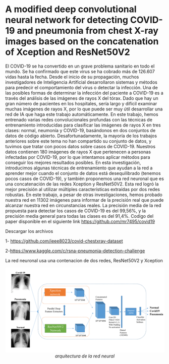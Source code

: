 
# A modified deep convolutional neural network for detecting COVID-19 and pneumonia from chest X-ray images based on the concatenation of Xception and ResNet50V2

El COVID-19 se ha convertido en un grave problema sanitario en todo el mundo.  Se ha confirmado que este virus se ha cobrado más de 126.607 vidas hasta la fecha. Desde el inicio de su propagación, muchos investigadores de Inteligencia Artificial desarrollaron sistemas y métodos para predecir el comportamiento del virus o detectar la infección. Una de las posibles formas de determinar la infección del paciente a COVID-19 es a través del análisis de las imágenes de rayos X del tórax. Dado que hay un gran número de pacientes en los hospitales, sería largo y difícil examinar muchas imágenes de rayos X, por lo que puede ser muy útil desarrollar una red de IA que haga este trabajo automáticamente.  En este trabajo, hemos entrenado varias redes convolucionales profundas con las técnicas de entrenamiento introducidas para clasificar las imágenes de rayos X en tres clases: normal, neumonía y COVID-19, basándonos en dos conjuntos de datos de código abierto. Desafortunadamente, la mayoría de los trabajos anteriores sobre este tema no han compartido su conjunto de datos, y tuvimos que tratar con pocos datos sobre casos de COVID-19. Nuestros datos contienen 180 imágenes de rayos X que pertenecen a personas infectadas por COVID-19, por lo que intentamos aplicar métodos para conseguir los mejores resultados posibles. En esta investigación, introducimos algunas técnicas de entrenamiento que ayudan a la red a aprender mejor cuando el conjunto de datos está desequilibrado (tenemos pocos casos de COVID-19), y también proponemos una red neuronal que es una concatenación de las redes Xception y ResNet50V2. Esta red logró la mejor precisión al utilizar múltiples características extraídas por dos redes robustas. En este trabajo, a pesar de otras investigaciones, hemos probado nuestra red en 11302 imágenes para informar de la precisión real que puede alcanzar nuestra red en circunstancias reales. La precisión media de la red propuesta para detectar los casos de COVID-19 es del 99,56%, y la precisión media general para todas las clases es del 91,4%. Codigo del paper disponible en el siguiente link https://github.com/mr7495/covid19




Descargar los archivos 

1- https://github.com/ieee8023/covid-chestxray-dataset

2-https://www.kaggle.com/c/rsna-pneumonia-detection-challenge 


La red neuronal usa una contenacion de dos redes,  ResNet50V2 y Xception 

<p align="center">
	<img src="images/concatenated_net.png" alt="photo not available" width="100%" height="70%">
	<br>
	<em>arquitectura de la red neural</em>
</p>

